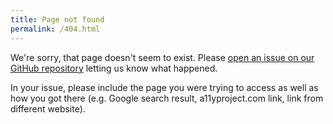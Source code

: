 ```yaml
---
title: Page not found
permalink: /404.html
---
```


We're sorry, that page doesn't seem to exist. Please [open an issue on our GitHub repository](https://github.com/a11yproject/a11yproject.com/issues/new?template=a11yproject-com-bug-report.md) letting us know what happened.  

In your issue, please include the page you were trying to access as well as how you got there (e.g. Google search result, a11yproject.com link, link from different website).
